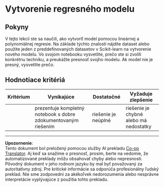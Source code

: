 <!--
CO_OP_TRANSLATOR_METADATA:
{
  "original_hash": "cc471fa89c293bc735dd3a9a0fb79b1b",
  "translation_date": "2025-09-05T15:13:52+00:00",
  "source_file": "2-Regression/3-Linear/assignment.md",
  "language_code": "sk"
}
-->
# Vytvorenie regresného modelu

## Pokyny

V tejto lekcii ste sa naučili, ako vytvoriť model pomocou lineárnej a polynomiálnej regresie. Na základe týchto znalostí nájdite dataset alebo použite jeden z preddefinovaných datasetov v Scikit-learn na vytvorenie nového modelu. Vo svojom notebooku vysvetlite, prečo ste si zvolili konkrétnu techniku, a preukážte presnosť svojho modelu. Ak model nie je presný, vysvetlite prečo.

## Hodnotiace kritériá

| Kritérium | Vynikajúce                                                  | Dostatočné                 | Vyžaduje zlepšenie              |
| --------- | ----------------------------------------------------------- | -------------------------- | ------------------------------- |
|           | prezentuje kompletný notebook s dobre zdokumentovaným riešením | riešenie je neúplné        | riešenie je chybné alebo má nedostatky |

---

**Upozornenie**:  
Tento dokument bol preložený pomocou služby AI prekladu [Co-op Translator](https://github.com/Azure/co-op-translator). Aj keď sa snažíme o presnosť, prosím, berte na vedomie, že automatizované preklady môžu obsahovať chyby alebo nepresnosti. Pôvodný dokument v jeho rodnom jazyku by mal byť považovaný za autoritatívny zdroj. Pre kritické informácie sa odporúča profesionálny ľudský preklad. Nie sme zodpovední za akékoľvek nedorozumenia alebo nesprávne interpretácie vyplývajúce z použitia tohto prekladu.